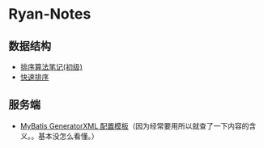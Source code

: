 # Ryan-Notes

## 数据结构
- [排序算法笔记(初级)]( https://github.com/MarsCircle/Ryan-Notes/blob/master/%E6%8E%92%E5%BA%8F%E7%AE%97%E6%B3%95.md)
- [快速排序](https://github.com/MarsCircle/Ryan-Notes/blob/master/%E5%BF%AB%E9%80%9F%E6%8E%92%E5%BA%8F.md)
## 服务端
- [MyBatis GeneratorXML 配置模板](https://github.com/MarsCircle/Ryan-Notes/blob/master/MyBatis%20GeneratorXML%20%E9%85%8D%E7%BD%AE%E6%A8%A1%E6%9D%BF.md)（因为经常要用所以就查了一下内容的含义。。基本没怎么看懂。）


